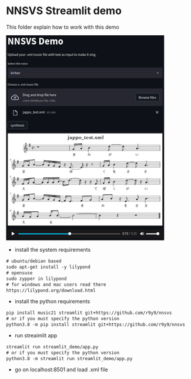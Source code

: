 # NNSVS Streamlit demo
This folder explain how to work with this demo

![demo image](imgs/demo.png)

* install the system requirements
```
# ubuntu/debian based
sudo apt-get install -y lilypond 
# opensuse
sudo zypper in lilypond
# for windows and mac users read there https://lilypond.org/download.html
```
* install the python requirements
```
pip install music21 streamlit git+https://github.com/r9y9/nnsvs
# or if you must specify the python version
python3.8 -m pip install streamlit git+https://github.com/r9y9/nnsvs
```
* run streaimlit app
```
streamlit run streamlit_demo/app.py
# or if you must specify the python version
python3.8 -m streamlit run streamlit_demo/app.py
```
* go on localhost:8501 and load .xml file
